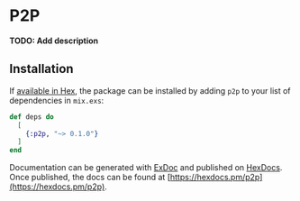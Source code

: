 # P2P

**TODO: Add description**

## Installation

If [available in Hex](https://hex.pm/docs/publish), the package can be installed
by adding `p2p` to your list of dependencies in `mix.exs`:

```elixir
def deps do
  [
    {:p2p, "~> 0.1.0"}
  ]
end
```

Documentation can be generated with [ExDoc](https://github.com/elixir-lang/ex_doc)
and published on [HexDocs](https://hexdocs.pm). Once published, the docs can
be found at [https://hexdocs.pm/p2p](https://hexdocs.pm/p2p).

